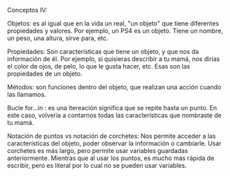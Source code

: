 Conceptos IV:

Objetos: es al igual que en la vida un real, "un objeto" que tiene diferentes propiedades y valores. Por ejemplo, un PS4 es un objeto. Tiene un nombre, un peso, una altura, sirve para, etc.

Propiedades: Son características que tiene un objeto, y que nos da información de él. Por ejemplo, si quisieras describir a tu mamá, nos dirías el color de ojos, de pelo, lo que le gusta hacer, etc. Esas son las propiedades de un objeto.

Métodos: son funciones dentro del objeto, que realizan una acción cuando las llamamos.

Bucle for...in : es una itereación significa que se repite hasta un punto. En este caso, volvería a contarnos todas las características que nombraste de tu mamá.

Notación de puntos vs notación de corchetes: Nos permite acceder a las características del objeto, poder observar la información o cambiarle. Usar corchetes es más largo, pero permite usar variables guardadas anteriormente. Mientras que al usar los puntos, es mucho más rápida de escribir, pero es literal por lo cual no se pueden usar variables.